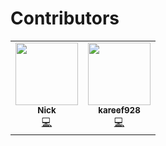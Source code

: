 # Contributors

<!-- ALL-CONTRIBUTORS-LIST:START - Do not remove or modify this section -->
<!-- prettier-ignore-start -->
<!-- markdownlint-disable -->
<table>
  <tr>
    <td align="center"><a href="https://github.com/Nyecarr"><img src="https://avatars.githubusercontent.com/u/4693255?v=4?s=100" width="100px;" alt=""/><br /><sub><b>Nick</b></sub></a><br /><a href="https://github.com/microsoft/graspologic/commits?author=Nyecarr" title="Code">💻</a></td>
    <td align="center"><a href="https://github.com/kareef928"><img src="https://avatars.githubusercontent.com/u/51966539?v=4?s=100" width="100px;" alt=""/><br /><sub><b>kareef928</b></sub></a><br /><a href="https://github.com/microsoft/graspologic/commits?author=kareef928" title="Code">💻</a></td>
  </tr>
</table>

<!-- markdownlint-restore -->
<!-- prettier-ignore-end -->

<!-- ALL-CONTRIBUTORS-LIST:END -->

